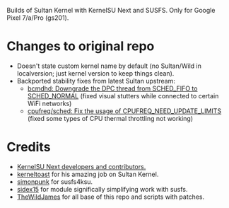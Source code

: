Builds of Sultan Kernel with KernelSU Next and SUSFS. Only for Google Pixel 7/a/Pro (gs201).

# Changes to original repo
* Doesn't state custom kernel name by default (no Sultan/Wild in localversion; just kernel version to keep things clean).
* Backported stability fixes from latest Sultan upstream:
  - [bcmdhd: Downgrade the DPC thread from SCHED_FIFO to SCHED_NORMAL](https://github.com/kerneltoast/android_kernel_google_zuma/commit/501ce3dcda81231fa932eb663f1537131bf3d6a5) (fixed visual stutters while connected to certain WiFi networks)
  - [cpufreq/sched: Fix the usage of CPUFREQ_NEED_UPDATE_LIMITS](https://github.com/kerneltoast/android_kernel_google_zuma/commit/87059250443a97b07e2133561815b7623782d819) (fixed some types of CPU thermal throttling not working)

# Credits
* [KernelSU Next developers and contributors.](https://github.com/KernelSU-Next/KernelSU-Next)
* [kerneltoast](https://github.com/kerneltoast) for his amazing job on Sultan Kernel.
* [simonpunk](https://gitlab.com/simonpunk/susfs4ksu.git) for susfs4ksu.
* [sidex15](https://github.com/sidex15) for module significally simplifying work with susfs.
* [TheWildJames](https://github.com/TheWildJames) for all base of this repo and scripts with patches.
